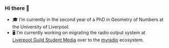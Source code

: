 ### Hi there 👋


- 🎓 I’m currently in the second year of a PhD in Geometry of Numbers at the University of Liverpool.
- 🖥 I’m currently working on
migrating the radio output system at [Liverpool Guild Student Media](https://www.liverpoolguildstudentmedia.co.uk/) over to the [myradio](https://github.com/UniversityRadioYork/myradio) ecosystem.
<!-- [2020-site](https://github.com/UoYMathSoc/2020-site), the website for the University of York Mathematics Society, written in  [Go](https://golang.org/). -->

<!--
**RandoomJD/RandoomJD** is a ✨ _special_ ✨ repository because its `README.md` (this file) appears on your GitHub profile.

Here are some ideas to get you started:

- 🔭 I’m currently working on ...
- 🌱 I’m currently learning ...
- 👯 I’m looking to collaborate on ...
- 🤔 I’m looking for help with ...
- 💬 Ask me about ...
- 📫 How to reach me: ...
- 😄 Pronouns: ...
- ⚡ Fun fact: ...
-->

